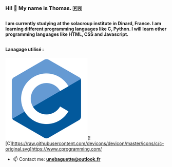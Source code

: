 ### <h3>Hi! 👋 My name is Thomas. 🇫🇷</h3>


## <h4> <p>I am currently studying at the solacroup institute in Dinard, France. I am learning different programming languages like C, Python. I will learn other programming languages like HTML, CSS and Javascript. </h4> </p>


## <h4> Lanagage utilisé :  </h4> 
<p> <img src="https://raw.githubusercontent.com/devicons/devicon/master/icons/c/c-original.svg"

[![C]https://raw.githubusercontent.com/devicons/devicon/master/icons/c/c-original.svg]https://www.cprogramming.com/


- 📫 Contact me: **unebaguette@outlook.fr**










<!--
**UneBaguette/UneBaguette** is a ✨ _special_ ✨ repository because its `README.md` (this file) appears on your GitHub profile.

Here are some ideas to get you started:

- 🔭 I’m currently working on ...
- 🌱 I’m currently learning ...
- 👯 I’m looking to collaborate on ...
- 🤔 I’m looking for help with ...
- 💬 Ask me about ...
- 📫 Contact me: ...
- 😄 Pronouns: ...
- ⚡ Fun fact: ...
-->
